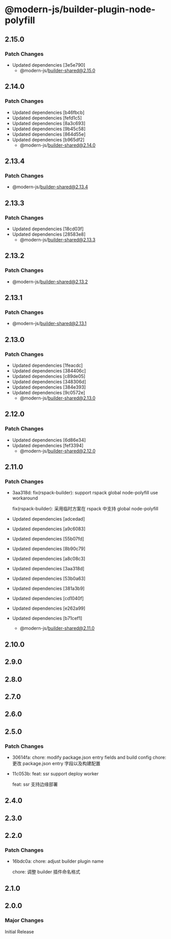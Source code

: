 # @modern-js/builder-plugin-node-polyfill

## 2.15.0

### Patch Changes

- Updated dependencies [3e5e790]
  - @modern-js/builder-shared@2.15.0

## 2.14.0

### Patch Changes

- Updated dependencies [b46fbcb]
- Updated dependencies [fefd1c5]
- Updated dependencies [8a3c693]
- Updated dependencies [9b45c58]
- Updated dependencies [864d55e]
- Updated dependencies [b965df2]
  - @modern-js/builder-shared@2.14.0

## 2.13.4

### Patch Changes

- @modern-js/builder-shared@2.13.4

## 2.13.3

### Patch Changes

- Updated dependencies [18cd03f]
- Updated dependencies [28583e8]
  - @modern-js/builder-shared@2.13.3

## 2.13.2

### Patch Changes

- @modern-js/builder-shared@2.13.2

## 2.13.1

### Patch Changes

- @modern-js/builder-shared@2.13.1

## 2.13.0

### Patch Changes

- Updated dependencies [1feacdc]
- Updated dependencies [384406c]
- Updated dependencies [c89de05]
- Updated dependencies [348306d]
- Updated dependencies [384e393]
- Updated dependencies [9c0572e]
  - @modern-js/builder-shared@2.13.0

## 2.12.0

### Patch Changes

- Updated dependencies [6d86e34]
- Updated dependencies [fef3394]
  - @modern-js/builder-shared@2.12.0

## 2.11.0

### Patch Changes

- 3aa318d: fix(rspack-builder): support rspack global node-polyfill use workaround

  fix(rspack-builder): 采用临时方案在 rspack 中支持 global node-polyfill

- Updated dependencies [adcedad]
- Updated dependencies [a9c6083]
- Updated dependencies [55b07fd]
- Updated dependencies [8b90c79]
- Updated dependencies [a8c08c3]
- Updated dependencies [3aa318d]
- Updated dependencies [53b0a63]
- Updated dependencies [381a3b9]
- Updated dependencies [cd1040f]
- Updated dependencies [e262a99]
- Updated dependencies [b71cef1]
  - @modern-js/builder-shared@2.11.0

## 2.10.0

## 2.9.0

## 2.8.0

## 2.7.0

## 2.6.0

## 2.5.0

### Patch Changes

- 30614fa: chore: modify package.json entry fields and build config
  chore: 更改 package.json entry 字段以及构建配置
- 11c053b: feat: ssr support deploy worker

  feat: ssr 支持边缘部署

## 2.4.0

## 2.3.0

## 2.2.0

### Patch Changes

- 16bdc0a: chore: adjust builder plugin name

  chore: 调整 builder 插件命名格式

## 2.1.0

## 2.0.0

### Major Changes

Initial Release
